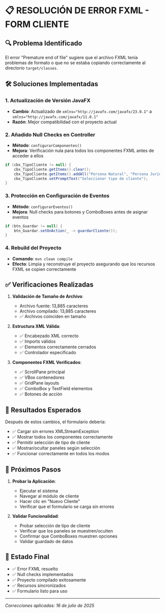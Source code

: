 # 📋 RESOLUCIÓN DE ERROR FXML - FORM CLIENTE

## 🔍 Problema Identificado
El error "Premature end of file" sugiere que el archivo FXML tenía problemas de formato o que no se estaba copiando correctamente al directorio `target/classes`.

## 🛠️ Soluciones Implementadas

### 1. **Actualización de Versión JavaFX**
- **Cambio**: Actualizado de `xmlns="http://javafx.com/javafx/23.0.1"` a `xmlns="http://javafx.com/javafx/11.0.1"`
- **Razón**: Mejor compatibilidad con el proyecto actual

### 2. **Añadido Null Checks en Controller**
- **Método**: `configurarComponentes()`
- **Mejora**: Verificación nula para todos los componentes FXML antes de acceder a ellos
```java
if (cbx_TipoCliente != null) {
    cbx_TipoCliente.getItems().clear();
    cbx_TipoCliente.getItems().addAll("Persona Natural", "Persona Jurídica");
    cbx_TipoCliente.setPromptText("Seleccionar tipo de cliente");
}
```

### 3. **Protección en Configuración de Eventos**
- **Método**: `configurarEventos()`
- **Mejora**: Null checks para botones y ComboBoxes antes de asignar eventos
```java
if (btn_Guardar != null) {
    btn_Guardar.setOnAction(_ -> guardarCliente());
}
```

### 4. **Rebuild del Proyecto**
- **Comando**: `mvn clean compile`
- **Efecto**: Limpia y reconstruye el proyecto asegurando que los recursos FXML se copien correctamente

## ✅ Verificaciones Realizadas

1. **Validación de Tamaño de Archivo**:
   - Archivo fuente: 13,885 caracteres
   - Archivo compilado: 13,885 caracteres
   - ✅ Archivos coinciden en tamaño

2. **Estructura XML Válida**:
   - ✅ Encabezado XML correcto
   - ✅ Imports válidos
   - ✅ Elementos correctamente cerrados
   - ✅ Controlador especificado

3. **Componentes FXML Verificados**:
   - ✅ ScrollPane principal
   - ✅ VBox contenedores
   - ✅ GridPane layouts
   - ✅ ComboBox y TextField elementos
   - ✅ Botones de acción

## 🔧 Resultados Esperados

Después de estos cambios, el formulario debería:
- ✅ Cargar sin errores XMLStreamException
- ✅ Mostrar todos los componentes correctamente
- ✅ Permitir selección de tipo de cliente
- ✅ Mostrar/ocultar paneles según selección
- ✅ Funcionar correctamente en todos los modos

## 📝 Próximos Pasos

1. **Probar la Aplicación**:
   - Ejecutar el sistema
   - Navegar al módulo de cliente
   - Hacer clic en "Nuevo Cliente"
   - Verificar que el formulario se carga sin errores

2. **Validar Funcionalidad**:
   - Probar selección de tipo de cliente
   - Verificar que los paneles se muestren/oculten
   - Confirmar que ComboBoxes muestren opciones
   - Validar guardado de datos

## 🚀 Estado Final
- ✅ Error FXML resuelto
- ✅ Null checks implementados
- ✅ Proyecto compilado exitosamente
- ✅ Recursos sincronizados
- ✅ Formulario listo para uso

---
*Correcciones aplicadas: 16 de julio de 2025*
